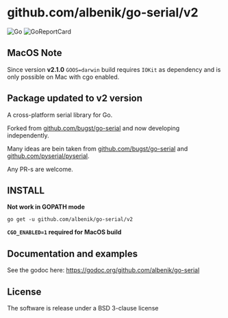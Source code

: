# github.com/albenik/go-serial/v2

![Go](https://github.com/albenik/go-serial/workflows/Go/badge.svg)
![GoReportCard](https://goreportcard.com/badge/github.com/BAN-AI-Communications/goserial)

## MacOS Note

Since version **v2.1.0** `GOOS=darwin` build requires `IOKit` as dependency and is only possible on Mac with cgo enabled.

## Package updated to v2 version

A cross-platform serial library for Go.

Forked from [github.com/bugst/go-serial](https://github.com/bugst/go-serial) and now developing independently.

Many ideas are bein taken from [github.com/bugst/go-serial](https://github.com/bugst/go-serial)
and [github.com/pyserial/pyserial](https://github.com/pyserial/pyserial).

Any PR-s are welcome.

## INSTALL

**Not work in GOPATH mode**

```
go get -u github.com/albenik/go-serial/v2
```

**`CGO_ENABLED=1` required for MacOS build**

## Documentation and examples

See the godoc here: https://godoc.org/github.com/albenik/go-serial

## License

The software is release under a BSD 3-clause license

